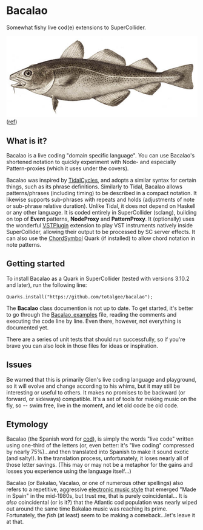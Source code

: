 # Bacalao
Somewhat fishy live cod(e) extensions to SuperCollider.

![Image of Atlantic cod (Bacalao in Spanish)](HelpSource/Classes/Atlantic_cod.jpg?raw=true)
([ref](https://commons.wikimedia.org/wiki/File:Atlantic_cod.jpg))

## What is it?
Bacalao is a live coding "domain specific language". You can use
Bacalao's shortened notation to quickly experiment with Node- and
especially Pattern-proxies (which it uses under the covers).

Bacalao was inspired by [TidalCycles](https://tidalcycles.org/), and
adopts a similar syntax for certain things, such as its phrase
definitions.  Similarly to Tidal, Bacalao allows patterns/phrases
(including timing) to be described in a compact notation.  It likewise
supports sub-phrases with repeats and holds (adjustments of note or
sub-phrase relative duration).  Unlike Tidal, it does not depend on
Haskell or any other language. It is coded entirely in SuperCollider
(sclang), building on top of **Event** patterns, **NodeProxy**
and **PatternProxy**. It (optionally) uses the wonderful
[VSTPlugin](https://git.iem.at/pd/vstplugin) extension to play VST
instruments natively inside SuperCollider, allowing their output
to be processed by SC server effects. It can also use the
[ChordSymbol](https://github.com/triss/ChordSymbol) Quark (if
installed) to allow chord notation in note patterns.

## Getting started
To install Bacalao as a Quark in SuperCollider (tested with
versions 3.10.2 and later), run the following line:

```supercollider
Quarks.install("https://github.com/totalgee/bacalao");
```

The **Bacalao** class documention is not up to date. To get started,
it's better to go through the [Bacalao_examples](Bacalao_examples.scd)
file, reading the comments and executing the code line by line. Even
there, however, not everything is documented yet.

There are a series of unit tests that should run successfully, so if
you're brave you can also look in those files for ideas or inspiration.

## Issues
Be warned that this is primarily Glen's live coding language and
playground, so it will evolve and change according to his whims, but
it may still be interesting or useful to others. It makes no promises
to be backward (or forward, or sideways) compatible. It's a set of
tools for making music on the fly, so -- swim free, live in the moment,
and let old code be old code.

## Etymology
Bacalao (the Spanish word for
[cod](https://en.wikipedia.org/wiki/Atlantic_cod)), is simply
the words "live code" written using one-third of the letters (or, even
better: it's "live coding" compressed by nearly 75%)...and then
translated into Spanish to make it sound exotic (and salty!).  In the
translation process, unfortunately, it loses nearly all of those letter
savings. (This may or may not be a metaphor for the gains and
losses you experience using the language itself...)

Bacalao (or Bakalao, Vacalao, or one of numerous other spellings) also
refers to a repetitive, aggressive
[electronic music style](https://es.wikipedia.org/wiki/Bakalao) that
emerged "Made in Spain" in the mid-1980s, but trust me, that is
purely coincidental...  It is *also* coincidental (or is it?) that the
Atlantic cod population was nearly wiped out around the same time
Bakalao music was reaching its prime. Fortunately, the *fish* (at
least) seem to be making a comeback...let's leave it at that.
